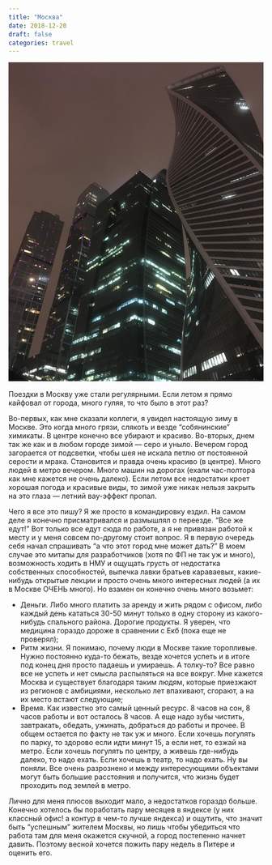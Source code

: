 ```yaml
---
title: "Москва"
date: 2018-12-20
draft: false
categories: travel
---
```


<img src="/images/travel/moscow.jpg"/>

Поездки в Москву уже стали регулярными. Если летом я прямо кайфовал от города, много гуляя, то что было в этот раз?

Во-первых, как мне сказали коллеги, я увидел настоящую зиму в Москве. Это когда много грязи, слякоть и везде “собянинские” химикаты. В центре конечно все убирают и красиво. Во-вторых, днем так же как и в любом городе зимой — серо и уныло. Вечером город загорается от подсветки, чтобы шея не искала петлю от постоянной серости и мрака. Становится и правда очень красиво (в центре). Много людей в метро вечером. Много машин на дорогах (ехали час-полтора как мне кажется не очень далеко). Если летом все недостатки кроет хорошая погода и красивые виды, то зимой уже никак нельзя закрыть на это глаза — летний вау-эффект пропал.

Чего я все это пишу? Я же просто в командировку ездил. На самом деле я конечно присматривался и размышлял о переезде. “Все же едут!” Вот только все едут сюда по работе, а я не привязан работой к месту и у меня совсем по-другому стоит вопрос. Я в первую очередь себя начал спрашивать “а что этот город мне может дать?” В моем случае это митапы для разработчиков (хотя по ФП не так уж и много), возможность ходить в НМУ и ощущать грусть от недостатка собственных способностей, выпечка лавки братьев караваевых, какие-нибудь открытые лекции и просто очень много интересных людей (а их в Москве ОЧЕНЬ много). Но взамен он конечно очень много возьмет:

- Деньги. Либо много платить за аренду и жить рядом с офисом, либо каждый день кататься 30-50 минут только в одну сторону из какого-нибудь спального района. Дорогие продукты. Я уверен, что медицина гораздо дороже в сравнении с Екб (пока еще не проверял);
- Ритм жизни. Я понимаю, почему люди в Москве такие торопливые. Нужно постоянно куда-то бежать, везде хочется успеть и в итоге под конец дня просто падаешь и умираешь. А толку-то? Все равно все не успеть и нет смысла распыляться на все вокруг. Мне кажется Москва и существует благодаря таким людям, которые приезжают из регионов с амбициями, несколько лет впахивают, сгорают, а на их место встают следующие;
- Время. Как известно это самый ценный ресурс. 8 часов на сон, 8 часов работы и вот осталось 8 часов. А еще надо зубы чистить, завтракать, обедать, ужинать, добраться до работы и прочее. В общем остается по факту не так уж и много. Если хочешь погулять по парку, то здорово если идти минут 15, а если нет, то езжай на метро. Если хочешь погулять по центру, а живешь где-нибудь далеко, то надо ехать. Если хочешь в театр, то надо ехать. Ну вы поняли. Все очень разрознено и между интересующими объектами могут быть большие расстояния и получится, что жизнь будет проходить под землей в метро.

Лично для меня плюсов выходит мало, а недостатков гораздо больше. Конечно хотелось бы поработать пару месяцев в яндексе (у них классный офис! а контур в чем-то лучше яндекса) и ощутить, что значит быть “успешным” жителем Москвы, но лишь чтобы убедиться что работа там для меня окажется скучной, а город постепенно начнет давить. Поэтому весной хочется пожить пару недель в Питере и оценить его.
